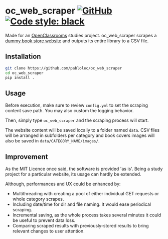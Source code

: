 # oc_web_scraper [![GitHub](https://img.shields.io/github/license/pablolec/oc_web_scraper)](https://github.com/PabloLec/oc_web_scraper/blob/main/LICENCE) [![Code style: black](https://img.shields.io/badge/code%20style-black-000000.svg)](https://github.com/psf/black)

Made for an [OpenClassrooms](https://openclassrooms.com) studies project.
oc_web_scraper scrapes a [dummy book store website](https://books.toscrape.com/) and outputs its entire library to a CSV file.

## Installation

```bash
git clone https://github.com/pablolec/oc_web_scraper
cd oc_web_scraper
pip install .
```

## Usage

Before execution, make sure to review `config.yml` to set the scraping content save path. You may also custom the logging behavior.

Then, simply type `oc_web_scraper` and the scraping process will start.

The website content will be saved locally to a folder named `data`. CSV files will be arranged in subfolders per category and book covers images will also be saved in `data/CATEGORY_NAME/images/`.

## Improvement

As the MIT Licence once said, the software is provided 'as is'. Being a study project for a particular website, its usage can hardly be extended.

Although, performances and UX could be enhanced by:

- Multithreading with creating a pool of either individual GET requests or whole category scrapes.
- Including date/time for dir and file naming. It would ease periodical scraping.
- Incremental saving, as the whole process takes several minutes it could be useful to prevent data loss.
- Comparing scraped results with previously-stored results to bring relevant changes to user attention.
